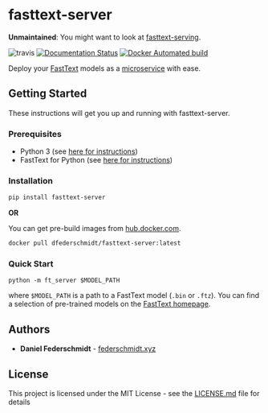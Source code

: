 # fasttext-server

**Unmaintained**: You might want to look at [fasttext-serving](https://github.com/messense/fasttext-serving).


![travis](https://travis-ci.org/dfederschmidt/fasttext-server.svg?branch=master)
[![Documentation Status](https://readthedocs.org/projects/fasttext-server/badge/?version=latest)](http://fasttext-server.readthedocs.io/en/latest/?badge=latest)
[![Docker Automated build](https://img.shields.io/docker/automated/jrottenberg/ffmpeg.svg)](https://hub.docker.com/r/dfederschmidt/fasttext-server)

Deploy your [FastText](https://fasttext.cc/) models as a [microservice](https://www.martinfowler.com/articles/microservices.html) with ease.

## Getting Started

These instructions will get you up and running with fasttext-server.

### Prerequisites

* Python 3 (see [here for instructions](http://docs.python-guide.org/en/latest/starting/installation/))
* FastText for Python (see [here for instructions](https://github.com/facebookresearch/fastText#building-fasttext-for-python))


### Installation 

```bash
pip install fasttext-server
```

**OR**

You can get pre-build images from [hub.docker.com](https://hub.docker.com/r/dfederschmidt/fasttext-server/).

```bash
docker pull dfederschmidt/fasttext-server:latest
```

### Quick Start

```
python -m ft_server $MODEL_PATH
```

where `$MODEL_PATH` is a path to a FastText model (`.bin` or `.ftz`). You can find a 
selection of pre-trained models on the [FastText homepage](https://fasttext.cc/docs/en/english-vectors.html).


## Authors

* **Daniel Federschmidt** - [federschmidt.xyz](https://federschmidt.xyz)

## License

This project is licensed under the MIT License - see the [LICENSE.md](LICENSE.md) file for details